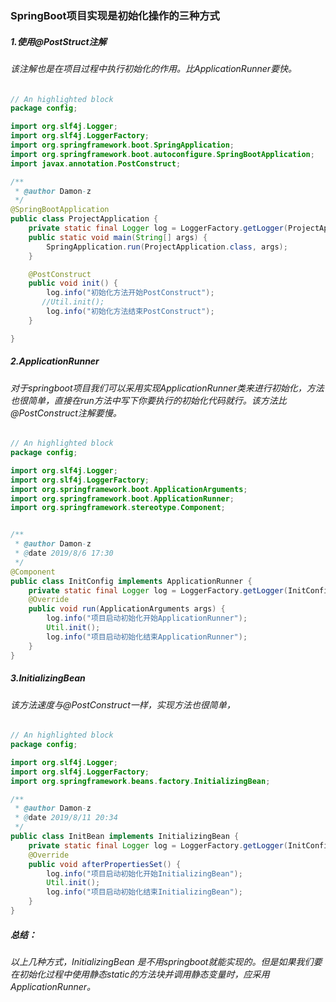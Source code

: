 ### SpringBoot项目实现是初始化操作的三种方式

##### 1.使用@PostStruct注解

###### 该注解也是在项目过程中执行初始化的作用。比ApplicationRunner要快。

```java
// An highlighted block
package config;

import org.slf4j.Logger;
import org.slf4j.LoggerFactory;
import org.springframework.boot.SpringApplication;
import org.springframework.boot.autoconfigure.SpringBootApplication;
import javax.annotation.PostConstruct;

/**
 * @author Damon-z
 */
@SpringBootApplication
public class ProjectApplication {
    private static final Logger log = LoggerFactory.getLogger(ProjectApplication .class);
    public static void main(String[] args) {
        SpringApplication.run(ProjectApplication.class, args);
    }

    @PostConstruct
    public void init() {
        log.info("初始化方法开始PostConstruct");
       //Util.init();
        log.info("初始化方法结束PostConstruct");
    }

}
```

##### 2.ApplicationRunner

###### 对于springboot项目我们可以采用实现ApplicationRunner类来进行初始化，方法也很简单，直接在run方法中写下你要执行的初始化代码就行。该方法比@PostConstruct注解要慢。

```java
// An highlighted block
package config;

import org.slf4j.Logger;
import org.slf4j.LoggerFactory;
import org.springframework.boot.ApplicationArguments;
import org.springframework.boot.ApplicationRunner;
import org.springframework.stereotype.Component;


/**
 * @author Damon-z
 * @date 2019/8/6 17:30
 */
@Component
public class InitConfig implements ApplicationRunner {
    private static final Logger log = LoggerFactory.getLogger(InitConfig.class);
    @Override
    public void run(ApplicationArguments args) {
        log.info("项目启动初始化开始ApplicationRunner");
        Util.init();
        log.info("项目启动初始化结束ApplicationRunner");
    }
}
```



##### 3.InitializingBean

###### 该方法速度与@PostConstruct一样，实现方法也很简单，

```java
// An highlighted block
package config;

import org.slf4j.Logger;
import org.slf4j.LoggerFactory;
import org.springframework.beans.factory.InitializingBean;

/**
 * @author Damon-z
 * @date 2019/8/11 20:34
 */
public class InitBean implements InitializingBean {
    private static final Logger log = LoggerFactory.getLogger(InitConfig.class);
    @Override
    public void afterPropertiesSet() {
        log.info("项目启动初始化开始InitializingBean");
        Util.init();
        log.info("项目启动初始化结束InitializingBean");
    }
}
```



##### 总结：

###### 以上几种方式，InitializingBean 是不用springboot就能实现的。但是如果我们要在初始化过程中使用静态static的方法块并调用静态变量时，应采用ApplicationRunner。

